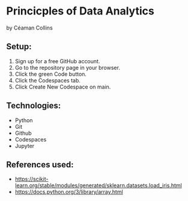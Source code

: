 # Princicples of Data Analytics

by Céaman Collins

## Setup:

1. Sign up for a free GitHub account.
2. Go to the repository page in your browser.
3. Click the green Code button.
4. Click the Codespaces tab.
5. Click Create New Codespace on main.

## Technologies:

- Python
- Git
- Github
- Codespaces
- Jupyter

## References used:

- https://scikit-learn.org/stable/modules/generated/sklearn.datasets.load_iris.html
- https://docs.python.org/3/library/array.html